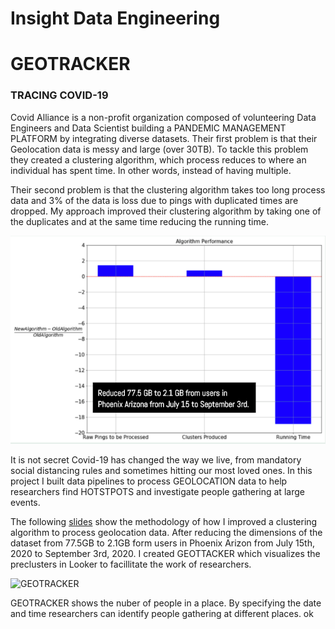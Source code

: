 # Insight Data Engineering

# GEOTRACKER
### TRACING COVID-19

Covid Alliance is a non-profit organization composed of volunteering Data Engineers and Data Scientist building a PANDEMIC MANAGEMENT PLATFORM by integrating diverse datasets. Their first problem is that their Geolocation data is messy and large (over 30TB). To tackle this problem they created a clustering algorithm, which process reduces to where an individual has spent time. In other words, instead of having multiple.

Their second problem is that the clustering algorithm takes too long process data and 3% of the data is loss due to pings with duplicated times are dropped. My approach improved their clustering algorithm by taking one of the duplicates and at the same time reducing the running time.

![Algorithm Performance](https://github.com/carlosezmz/Insight-Data-Engineering-Covid19/blob/master/Images/Algorithm%20Performance.png)

It is not secret Covid-19 has changed the way we live, from mandatory social distancing rules and sometimes hitting our most loved ones. In this project I built data pipelines to process GEOLOCATION data to help researchers find HOTSTPOTS and investigate people gathering at large events.


The following [slides](https://docs.google.com/presentation/d/1e2P15HbtsJ3QiQXl0H0nv10ulYOfAeWvLBiVEU1aJ9k/edit#slide=id.g6b20e22304_0_78) show the methodology of how I improved a clustering algorithm to process geolocation data. After reducing the dimensions of the dataset from 77.5GB to 2.1GB form users in Phoenix Arizon from July 15th, 2020 to September 3rd, 2020. I created GEOTTACKER which visualizes the preclusters in Looker to facillitate the work of researchers.

![GEOTRACKER](./GEOTRACKER/GEOTRACKER.gif)

GEOTRACKER shows the nuber of people in a place. By specifying the date and  time researchers can identify people gathering at different places.
ok
